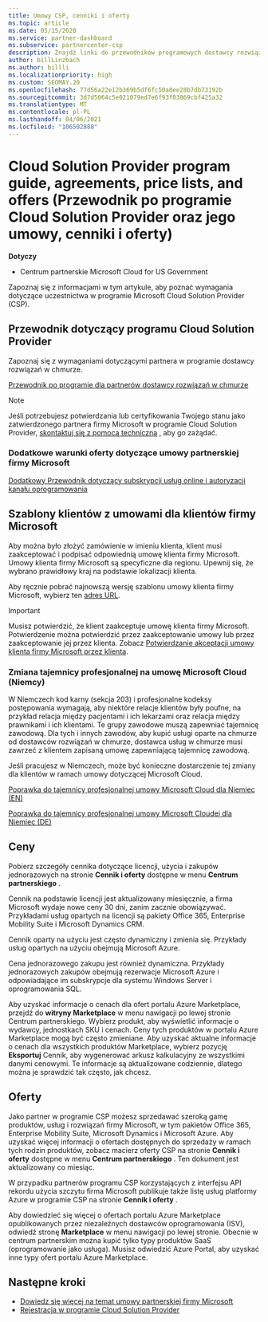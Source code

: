 ```yaml
---
title: Umowy CSP, cenniki i oferty
ms.topic: article
ms.date: 05/15/2020
ms.service: partner-dashboard
ms.subservice: partnercenter-csp
description: Znajdź linki do przewodników programowych dostawcy rozwiązań w chmurze, umów partnerskich, umów klientów, cenników i ofert.
author: billLinzbach
ms.author: billli
ms.localizationpriority: high
ms.custom: SEOMAY.20
ms.openlocfilehash: 77d56a22e12b369b5df6fc50a8ee28b7db73192b
ms.sourcegitcommit: 3d7d5064c5e021079ed7e6f93f03869cbf425a32
ms.translationtype: MT
ms.contentlocale: pl-PL
ms.lasthandoff: 04/06/2021
ms.locfileid: "106502888"
---
```

# <a name="cloud-solution-provider-program-guide-agreements-price-lists-and-offers"></a>Cloud Solution Provider program guide, agreements, price lists, and offers (Przewodnik po programie Cloud Solution Provider oraz jego umowy, cenniki i oferty)

**Dotyczy**

- Centrum partnerskie Microsoft Cloud for US Government


Zapoznaj się z informacjami w tym artykule, aby poznać wymagania dotyczące uczestnictwa w programie Microsoft Cloud Solution Provider (CSP).

## <a name="cloud-solution-provider-program-guide"></a>Przewodnik dotyczący programu Cloud Solution Provider

Zapoznaj się z wymaganiami dotyczącymi partnera w programie dostawcy rozwiązań w chmurze.

[Przewodnik po programie dla partnerów dostawcy rozwiązań w chmurze](https://go.microsoft.com/fwlink/p/?LinkId=617100)

>[!Note]
>Jeśli potrzebujesz potwierdzania lub certyfikowania Twojego stanu jako zatwierdzonego partnera firmy Microsoft w programie Cloud Solution Provider, [skontaktuj się z pomocą techniczną](https://partner.microsoft.com/pcv/servicerequests/create) , aby go zażądać.

### <a name="additional-offer-terms-to-the-microsoft-partner-agreement"></a>Dodatkowe warunki oferty dotyczące umowy partnerskiej firmy Microsoft

[Dodatkowy Przewodnik dotyczący subskrypcji usług online i autoryzacji kanału oprogramowania](https://query.prod.cms.rt.microsoft.com/cms/api/am/binary/RE3NOo7)

## <a name="microsoft-customer-agreement-customer-templates"></a>Szablony klientów z umowami dla klientów firmy Microsoft

Aby można było złożyć zamówienie w imieniu klienta, klient musi zaakceptować i podpisać odpowiednią umowę klienta firmy Microsoft. Umowy klienta firmy Microsoft są specyficzne dla regionu. Upewnij się, że wybrano prawidłowy kraj na podstawie lokalizacji klienta.

Aby ręcznie pobrać najnowszą wersję szablonu umowy klienta firmy Microsoft, wybierz ten [adres URL](https://aka.ms/customeragreement).

>[!IMPORTANT]
>Musisz potwierdzić, że klient zaakceptuje umowę klienta firmy Microsoft. Potwierdzenie można potwierdzić przez zaakceptowanie umowy lub przez zaakceptowanie jej przez klienta. Zobacz [Potwierdzanie akceptacji umowy klienta firmy Microsoft przez klienta](confirm-customer-agreement.md).

### <a name="professional-secrecy-amendment-to-the-microsoft-cloud-agreement-germany"></a>Zmiana tajemnicy profesjonalnej na umowę Microsoft Cloud (Niemcy)

W Niemczech kod karny (sekcja 203) i profesjonalne kodeksy postępowania wymagają, aby niektóre relacje klientów były poufne, na przykład relacja między pacjentami i ich lekarzami oraz relacja między prawnikami i ich klientami. Te grupy zawodowe muszą zapewniać tajemnicę zawodową. Dla tych i innych zawodów, aby kupić usługi oparte na chmurze od dostawców rozwiązań w chmurze, dostawca usług w chmurze musi zawrzeć z klientem zapisaną umowę zapewniającą tajemnicę zawodową.

Jeśli pracujesz w Niemczech, może być konieczne dostarczenie tej zmiany dla klientów w ramach umowy dotyczącej Microsoft Cloud.

[Poprawka do tajemnicy profesjonalnej umowy Microsoft Cloud dla Niemiec (EN)](https://go.microsoft.com/fwlink/?linkid=2030827&clcid=0x409)

[Poprawka do tajemnicy profesjonalnej umowy Microsoft Cloudej dla Niemiec (DE)](https://go.microsoft.com/fwlink/?linkid=2030827&clcid=0x407)

## <a name="pricing"></a>Ceny

Pobierz szczegóły cennika dotyczące licencji, użycia i zakupów jednorazowych na stronie **Cennik i oferty** dostępne w menu **Centrum partnerskiego** .

Cennik na podstawie licencji jest aktualizowany miesięcznie, a firma Microsoft wydaje nowe ceny 30 dni, zanim zacznie obowiązywać. Przykładami usług opartych na licencji są pakiety Office 365, Enterprise Mobility Suite i Microsoft Dynamics CRM. 

Cennik oparty na użyciu jest często dynamiczny i zmienia się. Przykłady usług opartych na użyciu obejmują Microsoft Azure.

Cena jednorazowego zakupu jest również dynamiczna. Przykłady jednorazowych zakupów obejmują rezerwacje Microsoft Azure i odpowiadające im subskrypcje dla systemu Windows Server i oprogramowania SQL.

Aby uzyskać informacje o cenach dla ofert portalu Azure Marketplace, przejdź do **witryny Marketplace** w menu nawigacji po lewej stronie Centrum partnerskiego. Wybierz produkt, aby wyświetlić informacje o wydawcy, jednostkach SKU i cenach. Ceny tych produktów w portalu Azure Marketplace mogą być często zmieniane. Aby uzyskać aktualne informacje o cenach dla wszystkich produktów Marketplace, wybierz pozycję **Eksportuj** Cennik, aby wygenerować arkusz kalkulacyjny ze wszystkimi danymi cenowymi. Te informacje są aktualizowane codziennie, dlatego można je sprawdzić tak często, jak chcesz.

## <a name="offers"></a>Oferty

Jako partner w programie CSP możesz sprzedawać szeroką gamę produktów, usług i rozwiązań firmy Microsoft, w tym pakietów Office 365, Enterprise Mobility Suite, Microsoft Dynamics i Microsoft Azure. Aby uzyskać więcej informacji o ofertach dostępnych do sprzedaży w ramach tych rodzin produktów, zobacz macierz oferty CSP na stronie **Cennik i oferty** dostępne w menu **Centrum partnerskiego** . Ten dokument jest aktualizowany co miesiąc.

W przypadku partnerów programu CSP korzystających z interfejsu API rekordu użycia szczytu firma Microsoft publikuje także listę usług platformy Azure w programie CSP na stronie **Cennik i oferty** .

Aby dowiedzieć się więcej o ofertach portalu Azure Marketplace opublikowanych przez niezależnych dostawców oprogramowania (ISV), odwiedź stronę **Marketplace** w menu nawigacji po lewej stronie. Obecnie w centrum partnerskim można kupić tylko typy produktów SaaS (oprogramowanie jako usługa). Musisz odwiedzić Azure Portal, aby uzyskać inne typy ofert portalu Azure Marketplace.

## <a name="next-steps"></a>Następne kroki

- [Dowiedz się więcej na temat umowy partnerskiej firmy Microsoft](microsoft-partner-agreement.md)
- [Rejestracja w programie Cloud Solution Provider](enrolling-in-the-csp-program.md)

